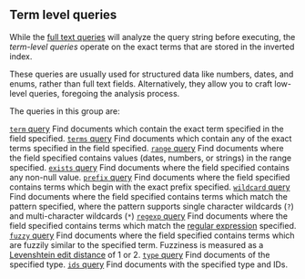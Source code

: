 ## Term level queries

While the [full text queries](full-text-queries.html) will analyze the query string before executing, the _term-level queries_ operate on the exact terms that are stored in the inverted index.

These queries are usually used for structured data like numbers, dates, and enums, rather than full text fields. Alternatively, they allow you to craft low-level queries, foregoing the analysis process.

The queries in this group are:

[`term` query](query-dsl-term-query.html)
     Find documents which contain the exact term specified in the field specified. 
[`terms` query](query-dsl-terms-query.html)
     Find documents which contain any of the exact terms specified in the field specified. 
[`range` query](query-dsl-range-query.html)
     Find documents where the field specified contains values (dates, numbers, or strings) in the range specified. 
[`exists` query](query-dsl-exists-query.html)
     Find documents where the field specified contains any non-null value. 
[`prefix` query](query-dsl-prefix-query.html)
     Find documents where the field specified contains terms which begin with the exact prefix specified. 
[`wildcard` query](query-dsl-wildcard-query.html)
     Find documents where the field specified contains terms which match the pattern specified, where the pattern supports single character wildcards (`?`) and multi-character wildcards (`*`) 
[`regexp` query](query-dsl-regexp-query.html)
     Find documents where the field specified contains terms which match the [regular expression](query-dsl-regexp-query.html#regexp-syntax) specified. 
[`fuzzy` query](query-dsl-fuzzy-query.html)
     Find documents where the field specified contains terms which are fuzzily similar to the specified term. Fuzziness is measured as a [Levenshtein edit distance](http://en.wikipedia.org/wiki/Damerau%E2%80%93Levenshtein_distance) of 1 or 2. 
[`type` query](query-dsl-type-query.html)
     Find documents of the specified type. 
[`ids` query](query-dsl-ids-query.html)
     Find documents with the specified type and IDs. 
